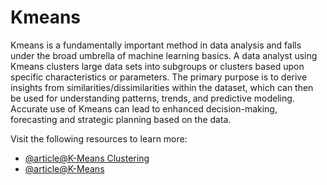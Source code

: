 # Kmeans

Kmeans is a fundamentally important method in data analysis and falls under the broad umbrella of machine learning basics. A data analyst using Kmeans clusters large data sets into subgroups or clusters based upon specific characteristics or parameters. The primary purpose is to derive insights from similarities/dissimilarities within the dataset, which can then be used for understanding patterns, trends, and predictive modeling. Accurate use of Kmeans can lead to enhanced decision-making, forecasting and strategic planning based on the data.

Visit the following resources to learn more:

- [@article@K-Means Clustering](https://en.wikipedia.org/wiki/K-means_clustering)
- [@article@K-Means](https://scikit-learn.org/stable/modules/generated/sklearn.cluster.KMeans.html)